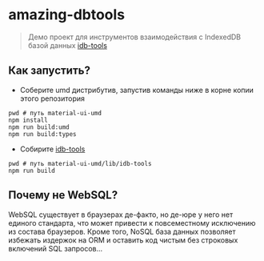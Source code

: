# amazing-dbtools

> Демо проект для инструментов взаимодействия с IndexedDB базой данных [idb-tools](../../lib/idb-tools)

## Как запустить?

 - Соберите umd дистрибутив, запустив команды ниже в корне копии этого репозитория

```
pwd # путь material-ui-umd
npm install
npm run build:umd
npm run build:types
```

 - Собирите [idb-tools](../../lib/idb-tools)

```
pwd # путь material-ui-umd/lib/idb-tools
npm run build
```

## Почему не WebSQL?

WebSQL существует в браузерах де-факто, но де-юре у него нет единого стандарта, что может привести к повсеместному исключению из состава браузеров. Кроме того, NoSQL база данных позволяет избежать издержок на ORM и оставить код чистым без строковых включений SQL запросов...
